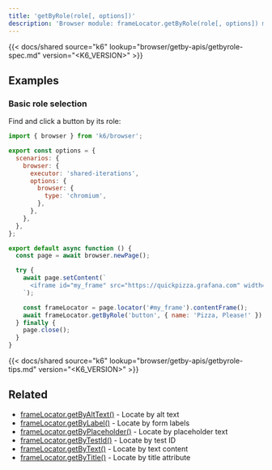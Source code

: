```yaml
---
title: 'getByRole(role[, options])'
description: 'Browser module: frameLocator.getByRole(role[, options]) method'
---
```


{{< docs/shared source="k6" lookup="browser/getby-apis/getbyrole-spec.md" version="<K6_VERSION>" >}}

## Examples

### Basic role selection

Find and click a button by its role:

<!-- md-k6:skip -->

```javascript
import { browser } from 'k6/browser';

export const options = {
  scenarios: {
    browser: {
      executor: 'shared-iterations',
      options: {
        browser: {
          type: 'chromium',
        },
      },
    },
  },
};

export default async function () {
  const page = await browser.newPage();

  try {
    await page.setContent(`
      <iframe id="my_frame" src="https://quickpizza.grafana.com" width="50%" height="50%"></iframe>
    `);

    const frameLocator = page.locator('#my_frame').contentFrame();
    await frameLocator.getByRole('button', { name: 'Pizza, Please!' }).click();
  } finally {
    page.close();
  }
}
```

{{< docs/shared source="k6" lookup="browser/getby-apis/getbyrole-tips.md" version="<K6_VERSION>" >}}

## Related

- [frameLocator.getByAltText()](https://grafana.com/docs/k6/<K6_VERSION>/javascript-api/k6-browser/framelocator/getbyalttext/) - Locate by alt text
- [frameLocator.getByLabel()](https://grafana.com/docs/k6/<K6_VERSION>/javascript-api/k6-browser/framelocator/getbylabel/) - Locate by form labels
- [frameLocator.getByPlaceholder()](https://grafana.com/docs/k6/<K6_VERSION>/javascript-api/k6-browser/framelocator/getbyplaceholder/) - Locate by placeholder text
- [frameLocator.getByTestId()](https://grafana.com/docs/k6/<K6_VERSION>/javascript-api/k6-browser/framelocator/getbytestid/) - Locate by test ID
- [frameLocator.getByText()](https://grafana.com/docs/k6/<K6_VERSION>/javascript-api/k6-browser/framelocator/getbytext/) - Locate by text content
- [frameLocator.getByTitle()](https://grafana.com/docs/k6/<K6_VERSION>/javascript-api/k6-browser/framelocator/getbytitle/) - Locate by title attribute
